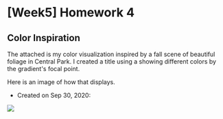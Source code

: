 [Week5] Homework 4
===
Color Inspiration
---

The attached is my color visualization inspired by a fall scene of beautiful foliage in Central Park. I created a title using a <radicalGradient> showing different colors by the gradient's focal point.

Here is an image of how that displays.

- Created on Sep 30, 2020: 
<img src="https://github.com/jwoo24/JihyeWoo-ProgVisFA20/blob/master/hw4/hw4_screenshot.png?raw=true">
